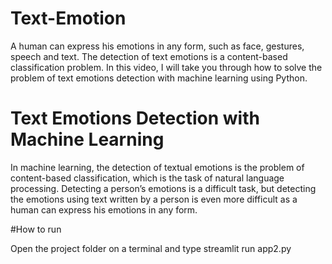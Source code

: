 # Text-Emotion

A human can express his emotions in any form, such as face, gestures, speech and text. The detection of text emotions is a content-based classification problem. In this video, I will take you through how to solve the problem of text emotions detection with machine learning using Python.



# Text Emotions Detection with Machine Learning

In machine learning, the detection of textual emotions is the problem of content-based classification, which is the task of natural language processing. Detecting a person’s emotions is a difficult task, but detecting the emotions using text written by a person is even more difficult as a human can express his emotions in any form.

#How to run 

Open the project folder on a terminal and type streamlit run app2.py
